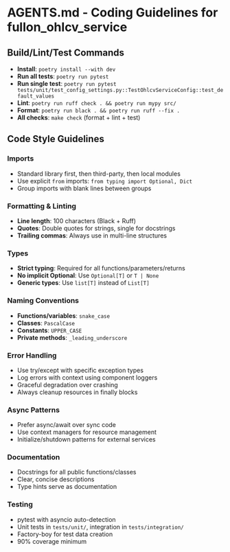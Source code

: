 # AGENTS.md - Coding Guidelines for fullon_ohlcv_service

## Build/Lint/Test Commands
- **Install**: `poetry install --with dev`
- **Run all tests**: `poetry run pytest`
- **Run single test**: `poetry run pytest tests/unit/test_config_settings.py::TestOhlcvServiceConfig::test_default_values`
- **Lint**: `poetry run ruff check . && poetry run mypy src/`
- **Format**: `poetry run black . && poetry run ruff --fix .`
- **All checks**: `make check` (format + lint + test)

## Code Style Guidelines

### Imports
- Standard library first, then third-party, then local modules
- Use explicit `from` imports: `from typing import Optional, Dict`
- Group imports with blank lines between groups

### Formatting & Linting
- **Line length**: 100 characters (Black + Ruff)
- **Quotes**: Double quotes for strings, single for docstrings
- **Trailing commas**: Always use in multi-line structures

### Types
- **Strict typing**: Required for all functions/parameters/returns
- **No implicit Optional**: Use `Optional[T]` or `T | None`
- **Generic types**: Use `list[T]` instead of `List[T]`

### Naming Conventions
- **Functions/variables**: `snake_case`
- **Classes**: `PascalCase`
- **Constants**: `UPPER_CASE`
- **Private methods**: `_leading_underscore`

### Error Handling
- Use try/except with specific exception types
- Log errors with context using component loggers
- Graceful degradation over crashing
- Always cleanup resources in finally blocks

### Async Patterns
- Prefer async/await over sync code
- Use context managers for resource management
- Initialize/shutdown patterns for external services

### Documentation
- Docstrings for all public functions/classes
- Clear, concise descriptions
- Type hints serve as documentation

### Testing
- pytest with asyncio auto-detection
- Unit tests in `tests/unit/`, integration in `tests/integration/`
- Factory-boy for test data creation
- 90% coverage minimum

